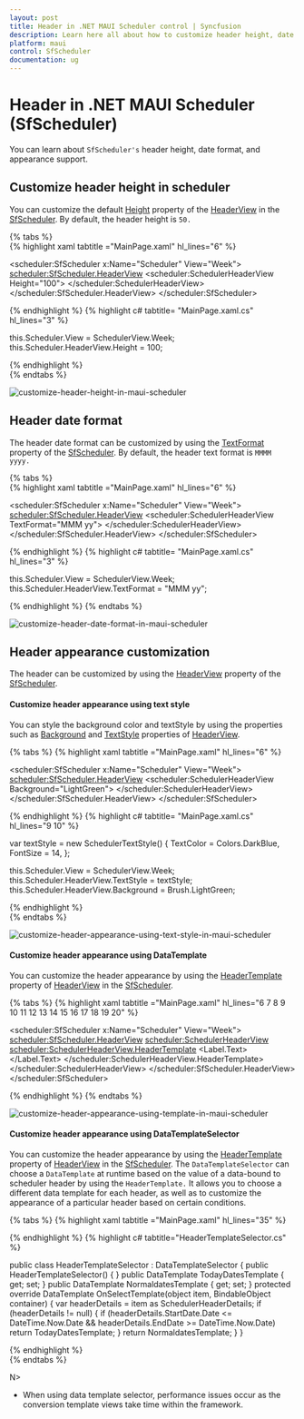 ```yaml
---
layout: post
title: Header in .NET MAUI Scheduler control | Syncfusion
description: Learn here all about how to customize header height, date format, and appearance of Syncfusion .NET MAUI Scheduler (SfScheduler) control and more. 
platform: maui
control: SfScheduler
documentation: ug
---
```


# Header in .NET MAUI Scheduler (SfScheduler)

You can learn about `SfScheduler's` header height, date format, and appearance support.

## Customize header height in scheduler

You can customize the default [Height](https://help.syncfusion.com/cr/maui/Syncfusion.Maui.Scheduler.SchedulerHeaderSettingsBase.html#Syncfusion_Maui_Scheduler_SchedulerHeaderSettingsBase_Height) property of the [HeaderView](https://help.syncfusion.com/cr/maui/Syncfusion.Maui.Scheduler.SchedulerHeaderView.html) in the [SfScheduler](https://help.syncfusion.com/cr/maui/Syncfusion.Maui.Scheduler.SfScheduler.html). By default, the header height is `50.`

{% tabs %}  
{% highlight xaml tabtitle ="MainPage.xaml" hl_lines="6" %}

<scheduler:SfScheduler x:Name="Scheduler" 
                       View="Week">
    <scheduler:SfScheduler.HeaderView>
        <scheduler:SchedulerHeaderView 
                       Height="100">
        </scheduler:SchedulerHeaderView>
    </scheduler:SfScheduler.HeaderView>
</scheduler:SfScheduler>

{% endhighlight %}
{% highlight c# tabtitle= "MainPage.xaml.cs" hl_lines="3" %}

this.Scheduler.View = SchedulerView.Week;
this.Scheduler.HeaderView.Height = 100;

{% endhighlight %}  
{% endtabs %}

![customize-header-height-in-maui-scheduler](images/header-view/customize-header-height-in-maui-scheduler.png)

## Header date format

The header date format can be customized by using the [TextFormat](https://help.syncfusion.com/cr/maui/Syncfusion.Maui.Scheduler.SchedulerHeaderView.html#Syncfusion_Maui_Scheduler_SchedulerHeaderView_TextFormat) property of the [SfScheduler](https://help.syncfusion.com/cr/maui/Syncfusion.Maui.Scheduler.SfScheduler.html). By default, the header text format is `MMMM yyyy.`

{% tabs %}  
{% highlight xaml tabtitle ="MainPage.xaml" hl_lines="6" %}

<scheduler:SfScheduler x:Name="Scheduler" 
                       View="Week">
    <scheduler:SfScheduler.HeaderView>
        <scheduler:SchedulerHeaderView 
                       TextFormat="MMM yy">
        </scheduler:SchedulerHeaderView>
    </scheduler:SfScheduler.HeaderView>
</scheduler:SfScheduler>

{% endhighlight %}
{% highlight c# tabtitle= "MainPage.xaml.cs" hl_lines="3" %}

this.Scheduler.View = SchedulerView.Week;
this.Scheduler.HeaderView.TextFormat = "MMM yy";

{% endhighlight %}
{% endtabs %}

![customize-header-date-format-in-maui-scheduler](images/header-view/customize-header-date-format-in-maui-scheduler.png)

## Header appearance customization

The header can be customized by using the [HeaderView](https://help.syncfusion.com/cr/maui/Syncfusion.Maui.Scheduler.SchedulerHeaderView.html) property of the [SfScheduler](https://help.syncfusion.com/cr/maui/Syncfusion.Maui.Scheduler.SfScheduler.html).

#### Customize header appearance using text style

You can style the background color and textStyle by using the properties such as [Background](https://help.syncfusion.com/cr/maui/Syncfusion.Maui.Scheduler.SchedulerHeaderSettingsBase.html#Syncfusion_Maui_Scheduler_SchedulerHeaderSettingsBase_Background) and [TextStyle](https://help.syncfusion.com/cr/maui/Syncfusion.Maui.Scheduler.SchedulerHeaderView.html#Syncfusion_Maui_Scheduler_SchedulerHeaderView_TextStyle) properties of [HeaderView](https://help.syncfusion.com/cr/maui/Syncfusion.Maui.Scheduler.SchedulerHeaderView.html).

{% tabs %}
{% highlight xaml tabtitle ="MainPage.xaml" hl_lines="6" %}

 <scheduler:SfScheduler x:Name="Scheduler" 
                        View="Week">
    <scheduler:SfScheduler.HeaderView>
        <scheduler:SchedulerHeaderView 
                        Background="LightGreen">
        </scheduler:SchedulerHeaderView>
    </scheduler:SfScheduler.HeaderView>
 </scheduler:SfScheduler>

{% endhighlight %}
{% highlight c# tabtitle= "MainPage.xaml.cs" hl_lines="9 10" %}

var textStyle = new SchedulerTextStyle()
{
    TextColor = Colors.DarkBlue,
    FontSize = 14,
};

this.Scheduler.View = SchedulerView.Week;
this.Scheduler.HeaderView.TextStyle = textStyle;
this.Scheduler.HeaderView.Background = Brush.LightGreen;

{% endhighlight %}  
{% endtabs %}

![customize-header-appearance-using-text-style-in-maui-scheduler](images/header-view/customize-header-appearance-using-text-style-in-maui-scheduler.png)

#### Customize header appearance using DataTemplate

You can customize the header appearance by using the [HeaderTemplate](https://help.syncfusion.com/cr/maui/Syncfusion.Maui.Scheduler.SchedulerHeaderView.html#Syncfusion_Maui_Scheduler_SchedulerHeaderView_HeaderTemplate) property of [HeaderView](https://help.syncfusion.com/cr/maui/Syncfusion.Maui.Scheduler.SchedulerHeaderView.html) in the [SfScheduler](https://help.syncfusion.com/cr/maui/Syncfusion.Maui.Scheduler.SfScheduler.html). 

{% tabs %}
{% highlight xaml tabtitle ="MainPage.xaml" hl_lines="6 7 8 9 10 11 12 13 14 15 16 17 18 19 20" %}

  <scheduler:SfScheduler x:Name="Scheduler" 
                         View="Week">
    <scheduler:SfScheduler.HeaderView>
        <scheduler:SchedulerHeaderView>
            <scheduler:SchedulerHeaderView.HeaderTemplate>
                <DataTemplate>
                    <Grid Background = "LightGreen">
                        <Label x:Name="label" TextColor="DarkBlue" HorizontalOptions="Center" VerticalOptions="Center">
                            <Label.Text>
                                <MultiBinding StringFormat = "{}{0:MMM dd, yyyy} - {1:MMM dd, yyyy}">
                                    <Binding Path="StartDate" />
                                    <Binding Path = "EndDate" />
                                </MultiBinding>
                            </Label.Text>
                        </Label>
                        <Label  HorizontalOptions="Center" VerticalOptions="End" Text="{Binding Text}" TextColor="Red" />
                    </Grid>
                </DataTemplate>
            </scheduler:SchedulerHeaderView.HeaderTemplate>
        </scheduler:SchedulerHeaderView>
    </scheduler:SfScheduler.HeaderView>
 </scheduler:SfScheduler>

{% endhighlight %}
{% endtabs %}

![customize-header-appearance-using-template-in-maui-scheduler](images/header-view/customize-header-appearance-using-template-in-maui-scheduler.png)

#### Customize header appearance using DataTemplateSelector

You can customize the header appearance by using the [HeaderTemplate](https://help.syncfusion.com/cr/maui/Syncfusion.Maui.Scheduler.SchedulerHeaderView.html#Syncfusion_Maui_Scheduler_SchedulerHeaderView_HeaderTemplate) property of [HeaderView](https://help.syncfusion.com/cr/maui/Syncfusion.Maui.Scheduler.SchedulerHeaderView.html) in the [SfScheduler](https://help.syncfusion.com/cr/maui/Syncfusion.Maui.Scheduler.SfScheduler.html). The `DataTemplateSelector` can choose a `DataTemplate` at runtime based on the value of a data-bound to scheduler header by using the `HeaderTemplate.` It allows you to choose a different data template for each header, as well as to customize the appearance of a particular header based on certain conditions.

{% tabs %}
{% highlight xaml tabtitle ="MainPage.xaml" hl_lines="35" %}

 <Grid>
    <Grid.Resources>
        <DataTemplate x:Key="todayDatesTemplate">
            <Grid Background = "LightBlue" >
                <Label x:Name="label" HorizontalOptions="Center" VerticalOptions="Center">
                    <Label.Text>
                        <MultiBinding StringFormat = "{}{0:MMM dd, yyyy} - {1:MMM dd, yyyy}" >
                            <Binding Path="StartDate" />
                            <Binding Path = "EndDate" />
                        </MultiBinding >
                    </Label.Text >
                </Label>
                <Label  HorizontalOptions="Center" VerticalOptions="End" Text="{Binding Text}" TextColor="Red" />
            </Grid>
        </DataTemplate>
        <DataTemplate x:Key="normaldatesTemplate">
            <Grid Background = "LightGreen" >
                <Label x:Name="label" HorizontalOptions="Center" VerticalOptions="Center">
                    <Label.Text>
                        <MultiBinding StringFormat = "{}{0:MMM dd, yyyy} - {1:MMM dd, yyyy}" >
                            <Binding Path="StartDate" />
                            <Binding Path = "EndDate" />
                        </MultiBinding >
                    </Label.Text >
                </Label>
                <Label  HorizontalOptions="Center" VerticalOptions="End" Text="{Binding Text}" TextColor="Orange" />
            </Grid>
        </DataTemplate>
        <local:HeaderTemplateSelector x:Key="headerTemplateSelector" TodayDatesTemplate="{StaticResource todayDatesTemplate}"  NormaldatesTemplate="{StaticResource normaldatesTemplate}" />
    </Grid.Resources>
    <scheduler:SfScheduler x:Name="Scheduler" 
                           View="Week">
        <scheduler:SfScheduler.HeaderView>
            <scheduler:SchedulerHeaderView HeaderTemplate = "{StaticResource headerTemplateSelector}" />
        </scheduler:SfScheduler.HeaderView>
    </scheduler:SfScheduler>
 </Grid>

{% endhighlight %}
{% highlight c# tabtitle="HeaderTemplateSelector.cs" %}

public class HeaderTemplateSelector : DataTemplateSelector
{
    public HeaderTemplateSelector()
    {
    }
    public DataTemplate TodayDatesTemplate { get; set; }
    public DataTemplate NormaldatesTemplate { get; set; }
    protected override DataTemplate OnSelectTemplate(object item, BindableObject container)
    {
        var headerDetails = item as SchedulerHeaderDetails;
        if (headerDetails != null)
        {
            if (headerDetails.StartDate.Date <= DateTime.Now.Date && headerDetails.EndDate >= DateTime.Now.Date)
                return TodayDatesTemplate;
        }
        return NormaldatesTemplate;
    }
}

{% endhighlight %}  
{% endtabs %}

N>
* When using data template selector, performance issues occur as the conversion template views take time within the framework.